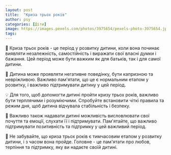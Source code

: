 ```yaml
---
layout: post
title:  "Криза трьох років"
author: psy
categories: [Діти]
image: https://images.pexels.com/photos/3975654/pexels-photo-3975654.jpeg?auto=compress&cs=tinysrgb&fit=crop&h=627&w=1200
tags: 
---
```


🧠 Криза трьох років - це період у розвитку дитини, коли вона починає виявляти незалежність, самостійність і виражати свої власні думки і бажання. Цей період може бути важким як для батьків, так і для самої дитини. 

👶 Дитина може проявляти негативне поведінку, бути капризною та невріжливою. Важливо пам'ятати, що це є нормальним етапом у розвитку, і важливо підтримувати дитину у цей період.

💡 Для того, щоб допомогти дитині пройти кризу трьох років, важливо бути терплячими і розуміючими. Спробуйте встановити чіткі правила та режим дня, щоб дитина відчувала стабільність і безпеку.

🤝 Важливо також надавати дитині можливість висловлювати свої почуття та емоції, слухати її і підтримувати. Пам'ятайте, що важливо підтримувати позитивність та підтримку у цей важливий період.

🌟 Не забувайте, що криза трьох років є тимчасовим етапом у розвитку дитини, і з часом вона пройде. Головне - це пам'ятати про любов, терпіння та підтримку, яку ви надаєте своїй дитині.


